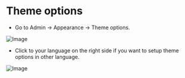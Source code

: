 # Theme options

- Go to Admin -> Appearance -> Theme options.

![Image](https://live.staticflickr.com/65535/51725601791_d601c2a712_b.jpg)

- Click to your language on the right side if you want to setup theme options in other language.

![Image](https://live.staticflickr.com/65535/51724792977_186ae2e0cf_b.jpg)

